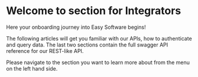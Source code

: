 # Welcome to section for Integrators

Here your onboarding journey into Easy Software begins!

The following articles will get you familiar with our APIs, how to authenticate and query data. The last two sections
contain the full swagger API reference for our REST-like API.

Please navigate to the section you want to learn more about from the menu on the left hand side.
